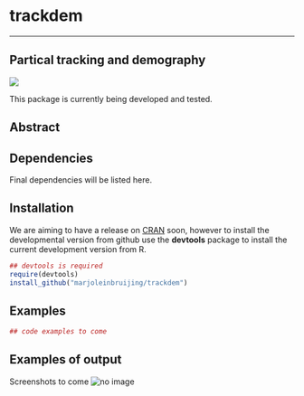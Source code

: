 # trackdem

---
Partical tracking and demography
---

![](images/animation.gif)

This package is currently being developed and tested.

## Abstract


## Dependencies

Final dependencies will be listed here.


## Installation

We are aiming to have a release on [CRAN](http://cran.r-project.org/web/packages/aprof/index.html) soon,
however to install the developmental version from github use the **devtools** package to install the current development version from R.

```r
## devtools is required
require(devtools)
install_github("marjoleinbruijing/trackdem")
```

## Examples

```r
## code examples to come
```
## Examples of output
Screenshots to come
![no image]()



